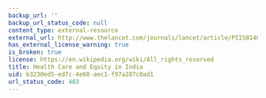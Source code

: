 ```yaml
---
backup_url: ''
backup_url_status_code: null
content_type: external-resource
external_url: http://www.thelancet.com/journals/lancet/article/PIIS0140-6736(10)61894-6/
has_external_license_warning: true
is_broken: true
license: https://en.wikipedia.org/wiki/All_rights_reserved
title: Health Care and Equity in India
uid: b3230ed5-ed7c-4e60-aec1-f97a287c0ad1
url_status_code: 403
---
```

